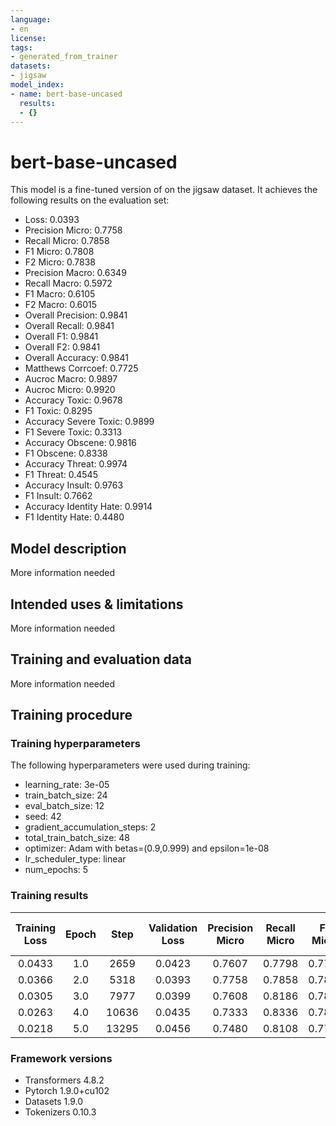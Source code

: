 ```yaml
---
language:
- en
license: 
tags:
- generated_from_trainer
datasets:
- jigsaw
model_index:
- name: bert-base-uncased
  results:
  - {}
---
```


<!-- This model card has been generated automatically according to the information the Trainer had access to. You
should probably proofread and complete it, then remove this comment. -->

# bert-base-uncased

This model is a fine-tuned version of [](https://huggingface.co/) on the jigsaw dataset.
It achieves the following results on the evaluation set:
- Loss: 0.0393
- Precision Micro: 0.7758
- Recall Micro: 0.7858
- F1 Micro: 0.7808
- F2 Micro: 0.7838
- Precision Macro: 0.6349
- Recall Macro: 0.5972
- F1 Macro: 0.6105
- F2 Macro: 0.6015
- Overall Precision: 0.9841
- Overall Recall: 0.9841
- Overall F1: 0.9841
- Overall F2: 0.9841
- Overall Accuracy: 0.9841
- Matthews Corrcoef: 0.7725
- Aucroc Macro: 0.9897
- Aucroc Micro: 0.9920
- Accuracy Toxic: 0.9678
- F1 Toxic: 0.8295
- Accuracy Severe Toxic: 0.9899
- F1 Severe Toxic: 0.3313
- Accuracy Obscene: 0.9816
- F1 Obscene: 0.8338
- Accuracy Threat: 0.9974
- F1 Threat: 0.4545
- Accuracy Insult: 0.9763
- F1 Insult: 0.7662
- Accuracy Identity Hate: 0.9914
- F1 Identity Hate: 0.4480

## Model description

More information needed

## Intended uses & limitations

More information needed

## Training and evaluation data

More information needed

## Training procedure

### Training hyperparameters

The following hyperparameters were used during training:
- learning_rate: 3e-05
- train_batch_size: 24
- eval_batch_size: 12
- seed: 42
- gradient_accumulation_steps: 2
- total_train_batch_size: 48
- optimizer: Adam with betas=(0.9,0.999) and epsilon=1e-08
- lr_scheduler_type: linear
- num_epochs: 5

### Training results

| Training Loss | Epoch | Step  | Validation Loss | Precision Micro | Recall Micro | F1 Micro | F2 Micro | Precision Macro | Recall Macro | F1 Macro | F2 Macro | Overall Precision | Overall Recall | Overall F1 | Overall F2 | Overall Accuracy | Matthews Corrcoef | Aucroc Macro | Aucroc Micro | Accuracy Toxic | F1 Toxic | Accuracy Severe Toxic | F1 Severe Toxic | Accuracy Obscene | F1 Obscene | Accuracy Threat | F1 Threat | Accuracy Insult | F1 Insult | Accuracy Identity Hate | F1 Identity Hate |
|:-------------:|:-----:|:-----:|:---------------:|:---------------:|:------------:|:--------:|:--------:|:---------------:|:------------:|:--------:|:--------:|:-----------------:|:--------------:|:----------:|:----------:|:----------------:|:-----------------:|:------------:|:------------:|:--------------:|:--------:|:---------------------:|:---------------:|:----------------:|:----------:|:---------------:|:---------:|:---------------:|:---------:|:----------------------:|:----------------:|
| 0.0433        | 1.0   | 2659  | 0.0423          | 0.7607          | 0.7798       | 0.7702   | 0.7759   | 0.6398          | 0.5561       | 0.5585   | 0.5535   | 0.9832            | 0.9832         | 0.9832     | 0.9832     | 0.9832           | 0.7615            | 0.9887       | 0.9908       | 0.9671         | 0.8211   | 0.9878                | 0.4354          | 0.9805           | 0.8265     | 0.9974          | 0.2243    | 0.9746          | 0.7602    | 0.9918                 | 0.2834           |
| 0.0366        | 2.0   | 5318  | 0.0393          | 0.7758          | 0.7858       | 0.7808   | 0.7838   | 0.6349          | 0.5972       | 0.6105   | 0.6015   | 0.9841            | 0.9841         | 0.9841     | 0.9841     | 0.9841           | 0.7725            | 0.9897       | 0.9920       | 0.9678         | 0.8295   | 0.9899                | 0.3313          | 0.9816           | 0.8338     | 0.9974          | 0.4545    | 0.9763          | 0.7662    | 0.9914                 | 0.4480           |
| 0.0305        | 3.0   | 7977  | 0.0399          | 0.7608          | 0.8186       | 0.7887   | 0.8064   | 0.6621          | 0.6856       | 0.6715   | 0.6794   | 0.9842            | 0.9842         | 0.9842     | 0.9842     | 0.9842           | 0.7810            | 0.9897       | 0.9919       | 0.9662         | 0.8272   | 0.9892                | 0.4772          | 0.9815           | 0.8347     | 0.9977          | 0.5629    | 0.9772          | 0.7740    | 0.9931                 | 0.5528           |
| 0.0263        | 4.0   | 10636 | 0.0435          | 0.7333          | 0.8336       | 0.7803   | 0.8114   | 0.6395          | 0.7039       | 0.6687   | 0.6890   | 0.9830            | 0.9830         | 0.9830     | 0.9830     | 0.9830           | 0.7732            | 0.9897       | 0.9912       | 0.9608         | 0.8083   | 0.9898                | 0.4791          | 0.9812           | 0.8319     | 0.9972          | 0.5368    | 0.9756          | 0.7700    | 0.9935                 | 0.5861           |
| 0.0218        | 5.0   | 13295 | 0.0456          | 0.7480          | 0.8108       | 0.7781   | 0.7974   | 0.6661          | 0.6720       | 0.6662   | 0.6691   | 0.9833            | 0.9833         | 0.9833     | 0.9833     | 0.9833           | 0.7701            | 0.9890       | 0.9907       | 0.9612         | 0.8071   | 0.9894                | 0.4642          | 0.9823           | 0.8354     | 0.9977          | 0.5325    | 0.9754          | 0.7613    | 0.9936                 | 0.5968           |


### Framework versions

- Transformers 4.8.2
- Pytorch 1.9.0+cu102
- Datasets 1.9.0
- Tokenizers 0.10.3
